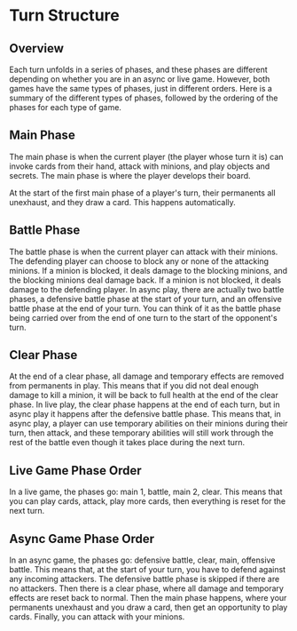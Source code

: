# Turn Structure

[//]: # 'How does the game start? how to choose who goes first?'

## Overview

Each turn unfolds in a series of phases, and these phases are different depending on whether you are in an async or live game. However, both games have the same types of phases, just in different orders. Here is a summary of the different types of phases, followed by the ordering of the phases for each type of game.

## Main Phase

The main phase is when the current player (the player whose turn it is) can invoke cards from their hand, attack with minions, and play objects and secrets. The main phase is where the player develops their board.

At the start of the first main phase of a player's turn, their permanents all unexhaust, and they draw a card. This happens automatically.

## Battle Phase

The battle phase is when the current player can attack with their minions. The defending player can choose to block any or none of the attacking minions. If a minion is blocked, it deals damage to the blocking minions, and the blocking minions deal damage back. If a minion is not blocked, it deals damage to the defending player. In async play, there are actually two battle phases, a defensive battle phase at the start of your turn, and an offensive battle phase at the end of your turn. You can think of it as the battle phase being carried over from the end of one turn to the start of the opponent's turn.

## Clear Phase

At the end of a clear phase, all damage and temporary effects are removed from permanents in play. This means that if you did not deal enough damage to kill a minion, it will be back to full health at the end of the clear phase. In live play, the clear phase happens at the end of each turn, but in async play it happens after the defensive battle phase. This means that, in async play, a player can use temporary abilities on their minions during their turn, then attack, and these temporary abilities will still work through the rest of the battle even though it takes place during the next turn.

## Live Game Phase Order

In a live game, the phases go: main 1, battle, main 2, clear. This means that you can play cards, attack, play more cards, then everything is reset for the next turn.

## Async Game Phase Order

In an async game, the phases go: defensive battle, clear, main, offensive battle. This means that, at the start of your turn, you have to defend against any incoming attackers. The defensive battle phase is skipped if there are no attackers. Then there is a clear phase, where all damage and temporary effects are reset back to normal. Then the main phase happens, where your permanents unexhaust and you draw a card, then get an opportunity to play cards. Finally, you can attack with your minions.
